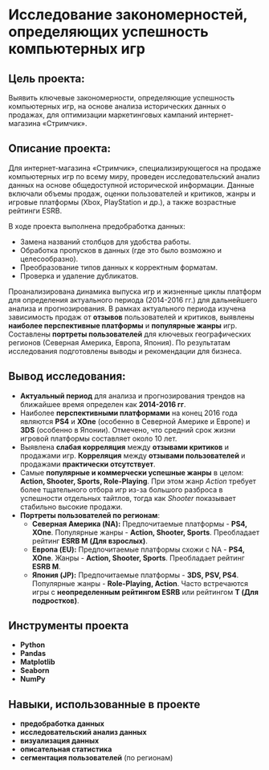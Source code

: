 # Исследование закономерностей, определяющих успешность компьютерных игр

## Цель проекта:
Выявить ключевые закономерности, определяющие успешность компьютерных игр, на основе анализа исторических данных о продажах, для оптимизации маркетинговых кампаний интернет-магазина «Стримчик».

## Описание проекта:
Для интернет-магазина «Стримчик», специализирующегося на продаже компьютерных игр по всему миру, проведен исследовательский анализ данных на основе общедоступной исторической информации. Данные включали объемы продаж, оценки пользователей и критиков, жанры и игровые платформы (Xbox, PlayStation и др.), а также возрастные рейтинги ESRB.

В ходе проекта выполнена предобработка данных:
*   Замена названий столбцов для удобства работы.
*   Обработка пропусков в данных (где это было возможно и целесообразно).
*   Преобразование типов данных к корректным форматам.
*   Проверка и удаление дубликатов.

Проанализирована динамика выпуска игр и жизненные циклы платформ для определения актуального периода (2014-2016 гг.) для дальнейшего анализа и прогнозирования. В рамках актуального периода изучена зависимость продаж от **отзывов** пользователей и критиков, выявлены **наиболее перспективные платформы** и **популярные жанры** игр. Составлены **портреты пользователей** для ключевых географических регионов (Северная Америка, Европа, Япония). По результатам исследования подготовлены выводы и рекомендации для бизнеса.

## Вывод исследования:
*   **Актуальный период** для анализа и прогнозирования трендов на ближайшее время определен как **2014-2016 гг**.
*   Наиболее **перспективными платформами** на конец 2016 года являются **PS4** и **XOne** (особенно в Северной Америке и Европе) и **3DS** (особенно в Японии). Отмечено, что средний срок жизни игровой платформы составляет около 10 лет.
*   Выявлена **слабая корреляция** между **отзывами критиков** и продажами игр. **Корреляция** между **отзывами пользователей** и продажами **практически отсутствует**.
*   Самые **популярные и коммерчески успешные жанры** в целом: **Action, Shooter, Sports, Role-Playing**. При этом жанр *Action* требует более тщательного отбора игр из-за большого разброса в успешности отдельных тайтлов, тогда как *Shooter* показывает стабильно высокие продажи.
*   **Портреты пользователей по регионам**:
    *   **Северная Америка (NA):** Предпочитаемые платформы - **PS4, XOne**. Популярные жанры - **Action, Shooter, Sports**. Преобладает рейтинг **ESRB M (Для взрослых)**.
    *   **Европа (EU):** Предпочитаемые платформы схожи с NA - **PS4, XOne**. Жанры - **Action, Shooter, Sports**. Преобладает рейтинг **ESRB M**.
    *   **Япония (JP):** Предпочитаемые платформы - **3DS, PSV, PS4**. Популярные жанры - **Role-Playing, Action**. Часто встречаются игры с **неопределенным рейтингом ESRB** или рейтингом **T (Для подростков)**.

## Инструменты проекта
*   **Python**
*   **Pandas**
*   **Matplotlib**
*   **Seaborn**
*   **NumPy**

## Навыки, использованные в проекте
*   **предобработка данных**
*   **исследовательский анализ данных**
*   **визуализация данных**
*   **описательная статистика**
*   **сегментация пользователей** (по регионам)
